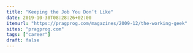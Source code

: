 ```yaml
---
title: "Keeping the Job You Don’t Like"
date: 2019-10-30T08:28:26+02:00
itemurl: "https://pragprog.com/magazines/2009-12/the-working-geek"
sites: "pragprog.com"
tags: ["career"]
draft: false
---
```


